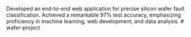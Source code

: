 Developed an end-to-end web application for precise silicon wafer fault classification. Achieved a remarkable 97% test accuracy, emphasizing proficiency in machine learning, web development, and data analysis. # wafer-project

